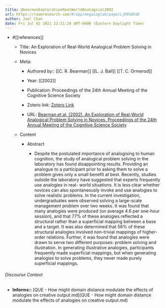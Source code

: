 ```yaml
---
title: @bearmanExplorationRealWorldAnalogical2002
url: https://roamresearch.com/#/app/megacoglab/page/LjR6hQKdb
author: Joel Chan
date: Fri Jul 02 2021 22:21:24 GMT-0400 (Eastern Daylight Time)
---
```


- #[[references]]

    - Title: An Exploration of Real-World Analogical Problem Solving in Novices

    - Meta:

        - Authored by:: [[C. R. Bearman]] [[L. J. Ball]] [[T. C. Ormerod]]

        - Year: [[2002]]

        - Publication: Proceedings of the 24th Annual Meeting of the Cognitive Science Society

        - Zotero link: [Zotero Link](zotero://select/items/1_2S553BC9)

        - URL: [Bearman et al. (2002). An Exploration of Real-World Analogical Problem Solving in Novices. Proceedings of the 24th Annual Meeting of the Cognitive Science Society](undefined)

    - Content

        - Abstract

            - Despite the postulated importance of analogising to human cognition, the study of analogical problem solving in the laboratory has found disappointing results. Providing an analogue to a participant prior to asking them to solve a problem gives only a small benefit at best. Recently, studies outside the laboratory have suggested that experts frequently use analogies in real- world situations. It is less clear whether novices can also spontaneously invoke and use analogies to solve realistic problems. In the current investigation, undergraduates were observed solving a large-scale management problem over two weeks. It was found that many analogies were produced (on average 4.6 per one-hour session), and that 77% of these analogies reflected a structural rather than a superficial mapping between a base and a target. It was also determined that 56% of these structural analogies involved non-trivial mappings of higher-order relations. Further, it was found that analogies were drawn to serve two different purposes: problem solving and illustration. In generating illustrative analogies, participants frequently made superficial mappings, but when generating analogies to solve problems, they never made purely superficial mappings.

###### Discourse Context

- **Informs::** [QUE - How might domain distance modulate the effects of analogies on creative output.md](QUE - How might domain distance modulate the effects of analogies on creative output.md)
